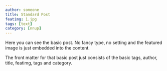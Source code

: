 ```yaml
---
author: someone
title: Standard Post
featimg: 1.jpg
tags: [text]
category: [nnup]
---
```

Here you can see the basic post. No fancy type, no setting and the featured image is just embedded into the content.

The front matter for that basic post just consists of the basic tags, author, title, featimg, tags and category.
